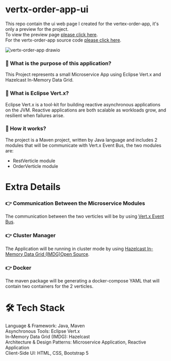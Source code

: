 ﻿# vertx-order-app-ui
This repo contain the ui web page I created for the vertex-order-app, it's only a preview for the project.<br/>
To view the preview page [please click here](http://vertx-order-application.s3-website-eu-west-1.amazonaws.com/).<br/>
For the vertx-order-app source code [please click here](https://github.com/itsmechelly/vertx-order-app).<br/>

![vertx-order-app drawio](https://user-images.githubusercontent.com/60425986/229585752-c683974f-0c4e-4f0f-b805-5d4c1ecefe92.png)

### 🤔 What is the purpose of this application?
This Project represents a small Microservice App using Eclipse Vert.x and Hazelcast In-Memory Data Grid.
### 💬 What is Eclipse Vert.x?
Eclipse Vert.x is a tool-kit for building reactive asynchronous applications on the JVM.
Reactive applications are both scalable as workloads grow, and resilient when failures arise.
### 💬 How it works?
The project is a Maven project, written by Java language and includes 2 modules that will be communicate with Vert.x Event Bus, the two modules are:
 - RestVerticle module
 - OrderVerticle module

# Extra Details

### 👉 Communication Between the Microservice Modules
The communication between the two verticles will be by using [Vert.x Event Bus](https://vertx.io/).
### 👉 Cluster Manager
The Application will be running in cluster mode by using [Hazelcast In-Memory Data Grid (IMDG)Open Source](https://hazelcast.com/).
### 👉 Docker
The maven package will be generating a docker-compose YAML that will contain two containers for the 2 verticles.

# 🛠 Tech Stack
Language & Framework: Java, Maven
<br/>
Asynchronous Tools: Eclipse Vert.x
<br/>
In-Memory Data Grid (IMDG): Hazelcast
<br/>
Architecture & Design Patterns: Microservice Application, Reactive Application
<br/>
Client-Side UI: HTML, CSS, Bootstrap 5
<br/><br/>
